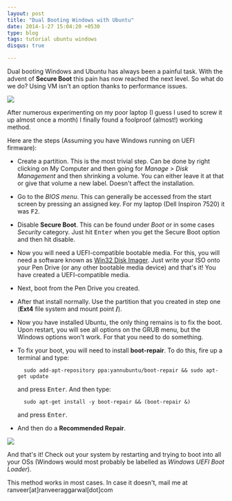 ```yaml
---
layout: post
title: "Dual Booting Windows with Ubuntu"
date: 2014-1-27 15:04:20 +0530
type: blog
tags: tutorial ubuntu windows
disqus: true

---
```

Dual booting Windows and Ubuntu has always been a painful task. With the advent of **Secure Boot** this pain has now reached the next level. So what do we do? Using VM isn't an option thanks to performance issues.

<img src="http://3.bp.blogspot.com/-1pOdeS95c3g/UxgVZBcufTI/AAAAAAAAA-I/tFV6eplRFYE/s1600/Windows_8.1_Adds+Unity-Style_Search_Feature.png" class="img-responsive">

After numerous experimenting on my poor laptop (I guess I used to screw it up almost once a month) I finally found a foolproof (almost!) working method.

Here are the steps (Assuming you have Windows running on UEFI firmware):

* Create a partition. This is the most trivial step. Can be done by right clicking on My Computer and then going for *Manage > Disk Management* and then shrinking a volume. You can either leave it at that or give that volume a new label. Doesn't affect the installation.
* Go to the *BIOS menu*. This can generally be accessed from the start screen by pressing an assigned key. For my laptop (Dell Inspiron 7520) it was <kbd>F2</kbd>.
* Disable **Secure Boot**. This can be found under *Boot* or in some cases *Security* category. Just hit <kbd>Enter</kbd> when you get the Secure Boot option and then hit disable.
* Now you will need a UEFI-compatible bootable media. For this, you will need a software known as [Win32 Disk Imager](http://sourceforge.net/projects/win32diskimager/). Just write your ISO onto your Pen Drive (or any other bootable media device) and that's it! You have created a UEFI-compatible media.
* Next, boot from the Pen Drive you created.
* After that install normally. Use the partition that you created in step one (**Ext4** file system and mount point **/**).
* Now you have installed Ubuntu, the only thing remains is to fix the boot. Upon restart, you will see all options on the GRUB menu, but the Windows options won't work. For that you need to do something.
* To fix your boot, you will need to install **boot-repair**. To do this, fire up a terminal and type:


        sudo add-apt-repository ppa:yannubuntu/boot-repair && sudo apt-get update

    and press <kbd>Enter</kbd>. And then type:

        sudo apt-get install -y boot-repair && (boot-repair &)

    and press <kbd>Enter</kbd>.

* And then do a **Recommended Repair**.

<img src="http://pix.toile-libre.org/upload/original/1335260967.png" class="img-responsive"/>

And that's it! Check out your system by restarting and trying to boot into all your OSs (Windows would most probably be labelled as *Windows UEFI Boot Loader*).

This method works in most cases. In case it doesn't, mail me at ranveer[at]ranveeraggarwal[dot]com
